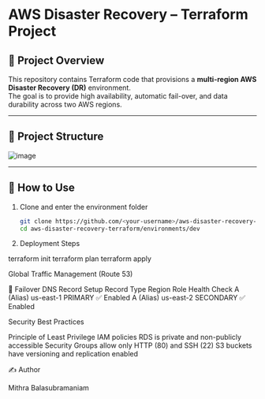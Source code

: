 # AWS Disaster Recovery – Terraform Project

## 📖 Project Overview
This repository contains Terraform code that provisions a **multi-region AWS Disaster Recovery (DR)** environment.  
The goal is to provide high availability, automatic fail-over, and data durability across two AWS regions.

---

## 📁 Project Structure



![image](https://github.com/user-attachments/assets/6b662a82-d652-4ad9-8530-023e6c5d7f4b)



---

## 🚀 How to Use

1. Clone and enter the environment folder  
   ```bash
   git clone https://github.com/<your-username>/aws-disaster-recovery-terraform.git
   cd aws-disaster-recovery-terraform/environments/dev
   
2. Deployment Steps
   
terraform init
terraform plan
terraform apply

Global Traffic Management (Route 53)



🧠 Failover DNS Record Setup
Record Type	Region	Role	Health Check
A (Alias)	us-east-1	PRIMARY	✅ Enabled
A (Alias)	us-east-2	SECONDARY	✅ Enabled

Security Best Practices



Principle of Least Privilege IAM policies
RDS is private and non-publicly accessible
Security Groups allow only HTTP (80) and SSH (22)
S3 buckets have versioning and replication enabled


✍️ Author



Mithra Balasubramaniam
